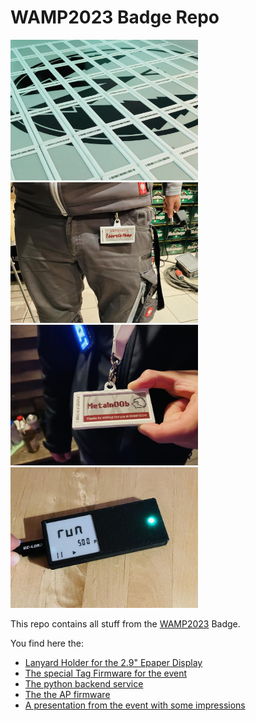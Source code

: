 # WAMP2023 Badge Repo

<img src="./.github/logo.jpg" width="300" />
<img src="./.github/badge.jpg" width="300" />
<img src="./.github/badge1.jpg" width="300" />
<img src="./.github/ap2.jpg" width="300" />

This repo contains all stuff from the [WAMP2023](https://westwood.camp) Badge.

You find here the:

- [Lanyard Holder for the 2.9" Epaper Display](./Lanyard%20Holder)
- [The special Tag Firmware for the event](./OpenEPaperLink-EventTagFirmware)
- [The python backend service](./OpenEPaperLink-PyStation)
- [The the AP firmware](./OpenEPaperLink-ESP-AP)
- [A presentation from the event with some impressions](./WAMP2023%20-%20Badge%20FAQ.pdf)
